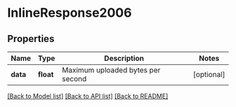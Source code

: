 # InlineResponse2006

## Properties
Name | Type | Description | Notes
------------ | ------------- | ------------- | -------------
**data** | **float** | Maximum uploaded bytes per second | [optional] 

[[Back to Model list]](../README.md#documentation-for-models) [[Back to API list]](../README.md#documentation-for-api-endpoints) [[Back to README]](../README.md)

